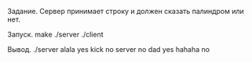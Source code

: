 Задание.
Сервер принимает строку и должен сказать палиндром или нет.

Запуск.
make
./server
./client

Вывод.
./server
alala
yes
kick
no
server
no
dad
yes
hahaha
no
